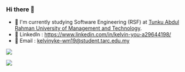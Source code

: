 ### Hi there 👋

- 🌱 I'm currently studying Software Engineering (RSF) at <a href="https://www.tarc.edu.my/" target="_blank">Tunku Abdul Rahman University of Management and Technology<a/>.
- :link: Linkedln : <a href="https://www.linkedin.com/in/kelvin-you-a29644198/" target="_blank">https://www.linkedin.com/in/kelvin-you-a29644198/</a>
- :e-mail: Email : <a href="mailto:kelvinyke-wm19@student.tarc.edu.my" target="_blank">kelvinyke-wm19@student.tarc.edu.my</a> 

<a href="https://github.com/KelvinYou/KelvinYou">
  <img align="center" src="https://github-readme-stats.vercel.app/api?username=KelvinYou&count_private=true&show_icons=true&theme=dark&hide=issues" />
</a>

  <p></p>
  
<a href="#">
  <img align="center" src="https://github-readme-stats.vercel.app/api/top-langs/?username=KelvinYou&layout=compact&theme=dark&langs_count=10" />
</a>

<!--
**KelvinYou/KelvinYou** is a ✨ _special_ ✨ repository because its `README.md` (this file) appears on your GitHub profile.

Here are some ideas to get you started:

- 🔭 I’m currently working on ...
- 🌱 I’m currently learning ...
- 👯 I’m looking to collaborate on ...
- 🤔 I’m looking for help with ...
- 💬 Ask me about ...
- 📫 How to reach me: ...
- 😄 Pronouns: ...
- ⚡ Fun fact: ...
-->
